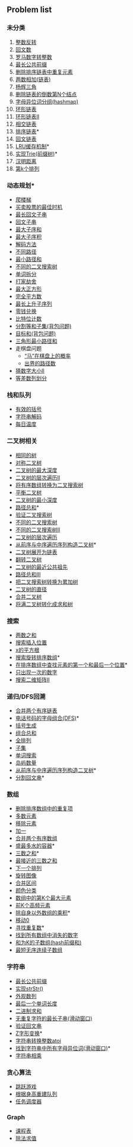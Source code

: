 ## Problem list
### 未分类
1. [整数反转](整数反转/整数反转.md)
2. [回文数](回文数/回文数.md)
3. [罗马数字转整数](罗马数字转整数/罗马数字转整数.md)
4. [最长公共前缀](最长公共前缀/最长公共前缀.md)
5. [删除排序链表中重复元素](删除排序链表中重复元素/删除排序链表中重复元素.md)
6. [两数相加(链表)](两数相加(链表)/两数相加.md)
7. [杨辉三角](杨辉三角)
8. [删除链表的倒数第N个结点](删除链表的倒数第N个结点/删除链表的倒数第N个结点.md)
9. [字母异位词分组(hashmap)](字母异位词分组/字母异位词分组.md)
10. [环形链表](环形链表/环形链表.md)
11. [环形链表II](环形链表II/环形链表II.md)
12. [相交链表](相交链表/相交链表.md)
13. [排序链表](排序链表/排序链表.md)*
14. [回文链表](回文链表/回文链表.md)
15. [LRU缓存机制](LRU缓存机制/LRU缓存机制.md)*
16. [实现Trie(前缀树)](实现Trie(前缀树)/实现Trie(前缀树).md)*
17. [汉明距离](汉明距离/汉明距离.md)
18. [第k个排列](第k个排列/第k个排列.md)

### 动态规划*
* [爬楼梯](爬楼梯/爬楼梯.md)
* [买卖股票的最佳时机](买卖股票的最佳时机/买股票动态规划.md)
* [最长回文子串](最长回文子串/最长回文子串.md)
* [回文子串](回文子串/回文子串.md)
* [最大子序和](最大子序和/最大子序和.md)
* [最大子序积](最大子序积/最大子序积.md)
* [解码方法](解码方法/解码方法.md)
* [不同路径](不同路径/不同路径.md)
* [最小路径和](最小路径和/最小路径和.md)
* [不同的二叉搜索树](不同的二叉搜索树/不同的二叉搜索树.md)
* [单词拆分](单词拆分/单词拆分.md)
* [打家劫舍](打家劫舍/readme.md)
* [最大正方形](最大正方形/最大正方形.md)
* [完全平方数](完全平方数/完全平方数.md)
* [最长上升子序列](最长上升子序列/最长上升子序列.md)
* [零钱兑换](零钱兑换/零钱兑换.md)
* [比特位计数](比特位计数/比特位计数.md)
* [分割等和子集(背包问题)](分割等和子集/分割等和子集.md)
* [目标和(背包问题)](目标和/目标和.md)
* [三角形最小路径和](三角形最小路径和/三角形最小路径和.md)
* 走棋盘问题
  * [“马”在棋盘上的概率](“马”在棋盘上的概率/“马”在棋盘上的概率.md)
  * [出界的路径数](出界的路径数/出界的路径数.md)
* [猜数字大小II](猜数字大小II/猜数字大小II.md)
* [等差数列划分](等差数列划分/等差数列划分.md)

### 栈和队列
* [有效的括号](有效的括号/有效的括号.md)
* [字符串解码](字符串解码/字符串解码.md)
* [每日温度](每日温度/每日温度.md)

### 二叉树相关
* [相同的树](相同的树/相同的树.md)
* [对称二叉树](对称二叉树/对称二叉树.md)
* [二叉树的最大深度](二叉树的最大深度/二叉树的最大深度.md)
* [二叉树的层次遍历II](二叉树的层次遍历II/二叉树的层次遍历II.md)
* [将有序数组转换为二叉搜索树](将有序数组转换为二叉搜索树/将有序数组转换为二叉搜索树.md)
* [平衡二叉树](平衡二叉树/平衡二叉树.md)
* [二叉树的最小深度](二叉树的最小深度/二叉树的最小深度.md)
* [路径总和](路径总和/路径总和.md)*
* [验证二叉搜索树](验证二叉搜索树/验证二叉搜索树.md)
* [不同的二叉搜索树](不同的二叉搜索树/不同的二叉搜索树.md)
* [不同的二叉搜索树II](不同的二叉搜索树II/不同的二叉搜索树II.md)
* [二叉树的层次遍历](二叉树的层次遍历/二叉树的层次遍历.md)
* [从前序与中序遍历序列构造二叉树](从前序与中序遍历序列构造二叉树/从前序与中序遍历序列构造二叉树.md)*
* [二叉树展开为链表](二叉树展开为链表/二叉树展开为链表.md)
* [翻转二叉树](翻转二叉树/翻转二叉树.md)
* [二叉树的最近公共祖先](二叉树的最近公共祖先/二叉树的最近公共祖先.md)
* [路径总和III](路径总和III/路径总和III.md)
* [把二叉搜索树转换为累加树](把二叉搜索树转换为累加树/把二叉搜索树转换为累加树.md)
* [二叉树的直径](二叉树的直径/二叉树的直径.md)
* [合并二叉树](合并二叉树/合并二叉树.md)
* [将满二叉树转化成求和树](将满二叉树转化成求和树/将满二叉树转化成求和树.md)

### 搜索
* [两数之和](两数之和/两数之和.md)
* [搜索插入位置](搜索插入位置/搜索插入位置.md)
* [x的平方根](x的平方根/x的平方根.md)
* [搜索旋转排序数组](搜索旋转排序数组/搜索旋转排序数组.md)*
* [在排序数组中查找元素的第一个和最后一个位置](在排序数组中查找元素的第一个和最后一个位置/在排序数组中查找元素的第一个和最后一个位置.md)*
* [只出现一次的数字](只出现一次的数字/只出现一次的数字.md)
* [搜索二维矩阵II](搜索二维矩阵II/搜索二维矩阵II.md)

### 递归/DFS回溯
* [合并两个有序链表](合并两个有序链表/合并两个有序链表.md)
* [电话号码的字母组合(DFS)](电话号码的字母组合/电话号码的字母组合.md)*
* [括号生成](括号生成/括号生成.md)
* [组合总和](组合总和/组合总和.md)
* [全排列](全排列/全排列.md)
* [子集](子集/子集.md)
* [单词搜索](单词搜索/单词搜索.md)
* [岛屿数量](岛屿数量/岛屿数量.md)
* [从前序与中序遍历序列构造二叉树](从前序与中序遍历序列构造二叉树/从前序与中序遍历序列构造二叉树.md)*
* [分割回文串](分割回文串/分割回文串.md)*

### 数组
* [删除排序数组中的重复项](删除排序数组中的重复项/删除排序数组中的重复项.md)
* [多数元素](多数元素/多数元素.md)
* [移除元素](移除元素/移除元素.md)
* [加一](加一/加一.md)
* [合并两个有序数组](合并两个有序数组/合并两个有序数组.md)
* [盛最多水的容器](盛最多水的容器/盛最多水的容器.md)*
* [三数之和](三数之和/三数之和.md)*
* [最接近的三数之和](最接近的三数之和/最接近的三数之和.md)
* [下一个排列](下一个排列/下一个排列.md)
* [旋转图像](旋转图像/旋转图像.md)
* [合并区间](合并区间/合并区间.md)
* [颜色分类](颜色分类/颜色分类.md)
* [数组中的第K个最大元素](数组中的第K个最大元素/数组中的第K个最大元素.md)
* [前K个高频元素](前%20K%20个高频元素/前%20K%20个高频元素.md)
* [除自身以外数组的乘积](除自身以外数组的乘积/除自身以外数组的乘积.md)*
* [移动0](移动零/移动零.md)
* [寻找重复数](寻找重复数/寻找重复数.md)*
* [找到所有数组中消失的数字](找到所有数组中消失的数字/找到所有数组中消失的数字.md)
* [和为K的子数组(hash前缀和)](和为K的子数组/和为K的子数组.md)
* [最短无序连续子数组](最短无序连续子数组/最短无序连续子数组.md)

### 字符串
* [最长公共前缀](最长公共前缀/最长公共前缀.md)
* [实现strStr()](实现%20strStr()/实现%20strStr().md)
* [外观数列](外观数列/外观数列.md)
* [最后一个单词长度](最后一个单词长度/最后一个单词长度.md)
* [二进制求和](二进制求和/二进制求和.md)
* [无重复字符的最长子串(滑动窗口)](无重复字符的最长子串/无重复字符的最长子串.md)
* [验证回文串](验证回文串/验证回文串.md)
* [Z字形变换](Z字形变换/Z字形变换.md)*
* [字符串转换整数atoi](字符串转换整数atoi/字符串转换整数atoi.md)
* [找到字符串中所有字母异位词(滑动窗口)](找到字符串中所有字母异位词/找到字符串中所有字母异位词.md)*
* [字符串相乘](字符串相乘/字符串相乘.md)

### 贪心算法
* [跳跃游戏](跳跃游戏/跳跃游戏.md)
* [根据身高重建队列](根据身高重建队列/根据身高重建队列.md)
* [任务调度器](任务调度器/任务调度器.md)

### Graph
* [课程表](课程表/课程表.md)
* [除法求值](除法求值/除法求值.md)